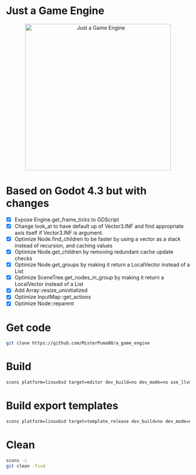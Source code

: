 # Just a Game Engine

<p align="center">
  <a href="https://github.com/MisterPuma80/a_game_engine">
    <img src="logo_outlined.svg" width="400" alt="Just a Game Engine">
  </a>
</p>

# Based on Godot 4.3 but with changes
* [x] Expose Engine.get_frame_ticks to GDScript
* [x] Change look_at to have default up of Vector3.INF and find appropriate axis itself if Vector3.INF is argument.
* [x] Optimize Node.find_children to be faster by using a vector as a stack instead of recursion, and caching values
* [X] Optimize Node.get_children by removing redundant cache update checks
* [X] Optimize Node.get_groups by making it return a LocalVector instead of a List
* [X] Optimize SceneTree.get_nodes_in_group by making it return a LocalVector instead of a List
* [X] Add Array::resize_uninitialized
* [X] Optimize InputMap::get_actions
* [X] Optimize Node::reparent

# Get code

```sh
git clone https://github.com/MisterPuma80/a_game_engine
```


# Build

```sh
scons platform=linuxbsd target=editor dev_build=no dev_mode=no use_llvm=yes linker=mold tests=yes execinfo=yes scu_build=yes -j 25
```

# Build export templates

```sh
scons platform=linuxbsd target=template_release dev_build=no dev_mode=no use_llvm=yes linker=mold scu_build=yes -j 25
```


# Clean

```sh
scons -c
git clean -fixd
```
